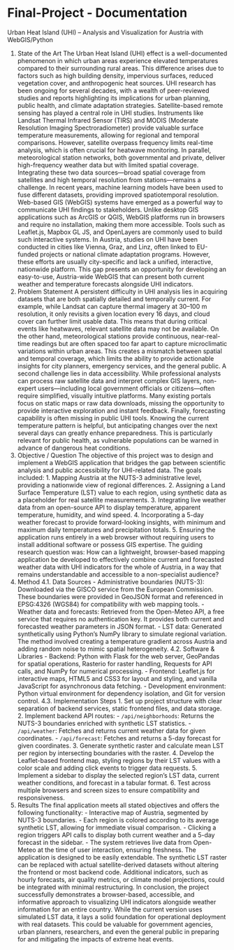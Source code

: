 # Final-Project - Documentation

Urban Heat Island (UHI) – Analysis and
Visualization for Austria with WebGIS/Python
1. State of the Art
The Urban Heat Island (UHI) effect is a well-documented phenomenon in which
urban areas experience elevated temperatures compared to their surrounding rural
areas. This difference arises due to factors such as high building density,
impervious surfaces, reduced vegetation cover, and anthropogenic heat sources.
UHI research has been ongoing for several decades, with a wealth of
peer-reviewed studies and reports highlighting its implications for urban planning,
public health, and climate adaptation strategies. Satellite-based remote sensing
has played a central role in UHI studies. Instruments like Landsat Thermal Infrared
Sensor (TIRS) and MODIS (Moderate Resolution Imaging Spectroradiometer)
provide valuable surface temperature measurements, allowing for regional and
temporal comparisons. However, satellite overpass frequency limits real-time
analysis, which is often crucial for heatwave monitoring. In parallel, meteorological
station networks, both governmental and private, deliver high-frequency weather
data but with limited spatial coverage. Integrating these two data sources—broad
spatial coverage from satellites and high temporal resolution from
stations—remains a challenge. In recent years, machine learning models have
been used to fuse different datasets, providing improved spatiotemporal resolution.
Web-based GIS (WebGIS) systems have emerged as a powerful way to
communicate UHI findings to stakeholders. Unlike desktop GIS applications such
as ArcGIS or QGIS, WebGIS platforms run in browsers and require no installation,
making them more accessible. Tools such as Leaflet.js, Mapbox GL JS, and
OpenLayers are commonly used to build such interactive systems. In Austria,
studies on UHI have been conducted in cities like Vienna, Graz, and Linz, often
linked to EU-funded projects or national climate adaptation programs. However,
these efforts are usually city-specific and lack a unified, interactive, nationwide
platform. This gap presents an opportunity for developing an easy-to-use,
Austria-wide WebGIS that can present both current weather and temperature
forecasts alongside UHI indicators.
2. Problem Statement
A persistent difficulty in UHI analysis lies in acquiring datasets that are both
spatially detailed and temporally current. For example, while Landsat can capture
thermal imagery at 30–100 m resolution, it only revisits a given location every 16
days, and cloud cover can further limit usable data. This means that during critical
events like heatwaves, relevant satellite data may not be available. On the other
hand, meteorological stations provide continuous, near-real-time readings but are
often spaced too far apart to capture microclimatic variations within urban areas.
This creates a mismatch between spatial and temporal coverage, which limits the
ability to provide actionable insights for city planners, emergency services, and the
general public. A second challenge lies in data accessibility. While professional
analysts can process raw satellite data and interpret complex GIS layers,
non-expert users—including local government officials or citizens—often require
simplified, visually intuitive platforms. Many existing portals focus on static maps or
raw data downloads, missing the opportunity to provide interactive exploration and
instant feedback. Finally, forecasting capability is often missing in public UHI tools.
Knowing the current temperature pattern is helpful, but anticipating changes over
the next several days can greatly enhance preparedness. This is particularly
relevant for public health, as vulnerable populations can be warned in advance of
dangerous heat conditions.
3. Objective / Question
The objective of this project was to design and implement a WebGIS application
that bridges the gap between scientific analysis and public accessibility for
UHI-related data. The goals included: 1. Mapping Austria at the NUTS-3
administrative level, providing a nationwide view of regional differences. 2.
Assigning a Land Surface Temperature (LST) value to each region, using synthetic
data as a placeholder for real satellite measurements. 3. Integrating live weather
data from an open-source API to display temperature, apparent temperature,
humidity, and wind speed. 4. Incorporating a 5-day weather forecast to provide
forward-looking insights, with minimum and maximum daily temperatures and
precipitation totals. 5. Ensuring the application runs entirely in a web browser
without requiring users to install additional software or possess GIS expertise. The
guiding research question was: How can a lightweight, browser-based mapping
application be developed to effectively combine current and forecasted weather
data with UHI indicators for the whole of Austria, in a way that remains
understandable and accessible to a non-specialist audience?
4. Method
4.1. Data Sources - Administrative boundaries (NUTS-3): Downloaded via the
GISCO service from the European Commission. These boundaries were provided
in GeoJSON format and referenced in EPSG:4326 (WGS84) for compatibility with
web mapping tools. - Weather data and forecasts: Retrieved from the Open-Meteo
API, a free service that requires no authentication key. It provides both current and
forecasted weather parameters in JSON format. - LST data: Generated
synthetically using Python’s NumPy library to simulate regional variation. The
method involved creating a temperature gradient across Austria and adding
random noise to mimic spatial heterogeneity. 4.2. Software & Libraries - Backend:
Python with Flask for the web server, GeoPandas for spatial operations, Rasterio
for raster handling, Requests for API calls, and NumPy for numerical processing. -
Frontend: Leaflet.js for interactive maps, HTML5 and CSS3 for layout and styling,
and vanilla JavaScript for asynchronous data fetching. - Development
environment: Python virtual environment for dependency isolation, and Git for
version control. 4.3. Implementation Steps 1. Set up project structure with clear
separation of backend services, static frontend files, and data storage. 2.
Implement backend API routes: - `/api/neighborhoods`: Returns the NUTS-3
boundaries enriched with synthetic LST statistics. - `/api/weather`: Fetches and
returns current weather data for given coordinates. - `/api/forecast`: Fetches and
returns a 5-day forecast for given coordinates. 3. Generate synthetic raster and
calculate mean LST per region by intersecting boundaries with the raster. 4.
Develop the Leaflet-based frontend map, styling regions by their LST values with a
color scale and adding click events to trigger data requests. 5. Implement a sidebar
to display the selected region’s LST data, current weather conditions, and forecast
in a tabular format. 6. Test across multiple browsers and screen sizes to ensure
compatibility and responsiveness.
5. Results
The final application meets all stated objectives and offers the following
functionality: - Interactive map of Austria, segmented by NUTS-3 boundaries. -
Each region is colored according to its average synthetic LST, allowing for
immediate visual comparison. - Clicking a region triggers API calls to display both
current weather and a 5-day forecast in the sidebar. - The system retrieves live
data from Open-Meteo at the time of user interaction, ensuring freshness. The
application is designed to be easily extendable. The synthetic LST raster can be
replaced with actual satellite-derived datasets without altering the frontend or most
backend code. Additional indicators, such as hourly forecasts, air quality metrics,
or climate model projections, could be integrated with minimal restructuring. In
conclusion, the project successfully demonstrates a browser-based, accessible,
and informative approach to visualizing UHI indicators alongside weather
information for an entire country. While the current version uses simulated LST
data, it lays a solid foundation for operational deployment with real datasets. This
could be valuable for government agencies, urban planners, researchers, and
even the general public in preparing for and mitigating the impacts of extreme heat
events.
